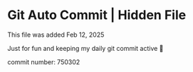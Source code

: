 # Git Auto Commit | Hidden File

This file was added Feb 12, 2025

Just for fun and keeping my daily git commit active 🤪

commit number: 750302
